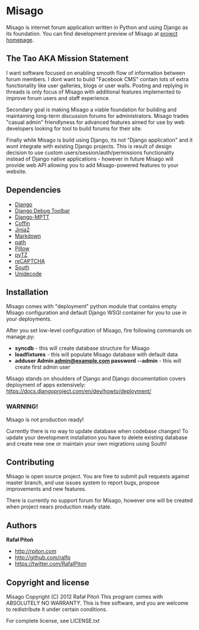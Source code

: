 Misago
======

Misago is internet forum application written in Python and using Django as its foundation.
You can find development preview of Misago at [project homepage](http://misago-project.org).


The Tao AKA Mission Statement
-----------------------------

I want software focused on enabling smooth flow of information between forum members. I dont want to build "Facebook CMS" contain lots of extra functionality like user galleries, blogs or user walls. Posting and replying in threads is only focus of Misago with additional features implemented to improve forum users and staff experience.

Secondary goal is making Misago a viable foundation for building and maintaining long-term discussion forums for administrators. Misago trades "casual admin" friendlyness for advanced features aimed for use by web developers looking for tool to build forums for their site.

Finally while Misago is build using Django, its not "Django application" and it wont integrate with existing Django projects. This is result of design decision to use custom users/session/auth/permissions functionality instead of Django native applications - however in future Misago will provide web API allowing you to add Misago-powered features to your website.


Dependencies
------------

* [Django](http://djangoproject.com)
* [Django Debug Toolbar](https://github.com/django-debug-toolbar/django-debug-toolbar)
* [Django-MPTT](https://github.com/django-mptt/django-mptt)
* [Coffin](https://github.com/coffin/coffin)
* [Jinja2](https://github.com/mitsuhiko/jinja2)
* [Markdown](http://pypi.python.org/pypi/Markdown)
* [path](http://pypi.python.org/pypi/path.py)
* [Pillow](http://pypi.python.org/pypi/Pillow/)
* [pyTZ](http://pypi.python.org/pypi/pytz/2012h)
* [reCAPTCHA](http://pypi.python.org/pypi/recaptcha-client)
* [South](http://south.aeracode.org)
* [Unidecode](http://pypi.python.org/pypi/Unidecode)


Installation
------------

Misago comes with "deployment" python module that contains empty Misago configuration and default Django WSGI container for you to use in your deployments.

After you set low-level configuration of Misago, fire following commands on manage.py:

* __syncdb__ - this will create database structure for Misago
* __loadfixtures__ - this will populate Misago database with default data
* __adduser Admin admin@example.com password --admin__ - this will create first admin user

Misago stands on shoulders of Django and Django documentation covers deployment of apps extensively:
https://docs.djangoproject.com/en/dev/howto/deployment/

### WARNING!

Misago is not production ready!

Currently there is no way to update database when codebase changes! To update your development installation you have to delete existing database and create new one or maintain your own migrations using South!


Contributing
------------

Misago is open source project. You are free to submit pull requests against master branch, and use issues system to report bugs, propose improvements and new features.

There is currently no support forum for Misago, however one will be created when project nears production ready state.


Authors
-------

**Rafał Pitoń**

+ http://rpiton.com
+ http://github.com/ralfp
+ https://twitter.com/RafalPiton


Copyright and license
---------------------

Misago  Copyright (C) 2012  Rafał Pitoń
This program comes with ABSOLUTELY NO WARRANTY.
This is free software, and you are welcome to redistribute it
under certain conditions.

For complete license, see LICENSE.txt